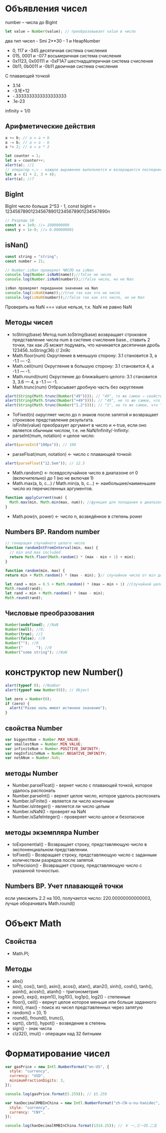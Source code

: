 # Объявления чисел

number – числа до BigInt

```js
let value = Number(value); // преобразовывает value в число
```

два тип чисел - Smi 2\*\*30 - 1 и HeapNumber

- 0, 117 и -345 десятичная система счисления
- 015, 0001 и -077 восьмеричная система счисления
- 0x1123, 0x00111 и -0xF1A7 шестнадцатеричная система счисления
- 0b11, 0b0011 и -0b11 двоичная система счисления

С плавающей точкой

- 3.14
- -3.1E+12
- -.3333333333333333333
- .1e-23

infinity = 1/0

## Арифметические действия

```js
a += b; // a = a + b
a -= b; // a = a - b
a *= 2; // a = a * 2
```

```js
let counter = 1;
let a = counter++;
alert(a); //1
// оператор «,» - каждое выражение выполняется и возвращается последнее
let a = (1 + 2, 3 + 4);
alert(a); //7
```

## BigInt

BigInt число больше 2^53 - 1, const bigInt = 1234567890123456789012345678901234567890n

```js
// Разряды 10
const x = 1e9; //= 1000000000
const y = 1e-9; //= 0.000000001
```

## isNan()

```js
const string = "string";
const number = 21;

// Number.isNan проверяет ЧИСЛО на isNan
console.log(Number.isNaN(name));//false не число
console.log(Number.isNaN(number));//false число, но не Nan

isNan проверяет переданное значение на Nan
console.log(isNaN(name));//true так как это не число
console.log(isNaN(number));//false так как это число, но не Nan
```

Проверить на NaN === value нельзя, т.к. NaN не равно NaN

## Методы чисел

- toString(base) Метод num.toString(base) возвращает строковое представление числа num в системе счисления base., ставить 2 точки, так как JS может подумать, что начинается десятичная дробь 123456..toString(36) // 2n9c
- Math.floor(num) Округление в меньшую сторону: 3.1 становится 3, а -1.1 — -2.
- Math.ceil(num) Округление в большую сторону: 3.1 становится 4, а -1.1 — -1.
- Math.round(num) Округление до ближайшего целого: 3.1 становится 3, 3.6 — 4, а -1.1 — -1.
- Math.trunc(num) Отбрасывает дробную часть без округления

```js
alert(String(Math.trunc(Number("49")))); // "49", то же самое ⇒ свойство целочисленное
alert(String(Math.trunc(Number("+49")))); // "49", не то же самое, что "+49" ⇒ свойство не  целочисленное
alert(String(Math.trunc(Number("1.2")))); // "1", не то же самое, что "1.2" ⇒ свойство не  целочисленное
```

- ToFixed(n) округляет число до n знаков после запятой и возвращает строковое представление результата.
- isFinite(value) преобразует аргумент в число и ←true, если оно является обычным числом, т.е. не NaN/Infinity/-Infinity:
- parseInt(mum, notation) ←целое число:

```js
alert(parseInt("100px")); // 100
```

- parseFloat(mum, notation) ← число с плавающей точкой:

```js
alert(parseFloat("12.5em")); // 12.5
```

- Math.random() ← псевдослучайное число в диапазоне от 0 (включительно) до 1 (но не включая 1)
- Math.max(a, b, c...) / Math.min(a, b, c...) ← наибольшее/наименьшее число из перечисленных аргументов.

```js
function applyCurrent(num) {
  Math.max(min, Math.min(max, num)); //функция для попадания в диапазон
}
```

- Math.pow(n, power) ← число n, возведённое в степень power

## Numbers BP. Random number

```js
// генерация случайного целого числа
function randomIntFromInterval(min, max) {
  // min and max included
  return Math.floor(Math.random() * (max - min + 1) + min);
}

function random(min, max) {
return min + Math.random() * (max - min); }// случайное число от min до max

let rand = min – 0.5 + Math.random() * (max – min + 1) //Случайной целое число
Math.round(rand);
let rand = min + Math.random() * (max - min);
Math.round(rand);


```

## Числовые преобразования

```js
Number(undefined); //NaN
Number(null); //0;
Number(true); //1
Number(false); //0
Number(""); //0
Number("      "); //0
Number("some string"); //NaN
```

# конструктор new Number()

```js
alert(typeof 0); //Number
alert(typeof new Number(0)); // Object

let zero = Number(0);
if (zero) {
  alert("Разве ноль имеет истинное значение");
}
```

## свойства Number

```js
var biggestNum = Number.MAX_VALUE;
var smallestNum = Number.MIN_VALUE;
var infiniteNum = Number.POSITIVE_INFINITY;
var negInfiniteNum = Number.NEGATIVE_INFINITY;
var notANum = Number.NaN;
```

## методы Number

- Number.parseFloat() - вернет число с плавающей точкой, которое удалось распознать
- Number.parseInt() - вернет целое число, которое удалось распознать
- Number.isFinite() - является ли число конечным
- Number.isInteger() - является ли число целым
- Number.isNaN() - проверят на NaN
- Number.isSafeInteger() - проверяет число целое и безопасное

## методы экземпляра Number

- toExponential() - Возвращает строку, представляющую число в экспоненциальном представлении.
- toFixed() - Возвращает строку, представляющую число с заданным количеством разрядов после запятой.
- toPrecision() - Возвращает строку, представляющую число с указанной точностью.

## Numbers BP. Учет плавающей точки

если умножить 2.2 на 100, получается число: 220.00000000000003, лучше оборачивать Math.round()

<!-- Объект Math ----------------------------------------------------------------------------------------------------------------------------->

# Объект Math

## Свойства

- Math.PI;

## Методы

- abs()
- sin(), cos(), tan(), asin(), acos(), atan(), atan2(), sinh(), cosh(), tanh(), asinh(), acosh(), atanh() - тригонометрия
- pow(), exp(), expm1(), log10(), log1p(), log2() - степенные
- floor(), ceil() - вернут целое которое меньше или больше заданного
- min(), max() - поиск из чисел представленных через запятую
- random() = [0, 1)
- round(), fround(), trunc(),
- sqrt(), cbrt(), hypot() - возведение в степень
- sign() - знак числа
- clz32(), imul() - операции над 32 битными

# Форматирование чисел

```js
var gasPrice = new Intl.NumberFormat("en-US", {
  style: "currency",
  currency: "USD",
  minimumFractionDigits: 3,
});

console.log(gasPrice.format(5.259)); // $5.259

var hanDecimalRMBInChina = new Intl.NumberFormat("zh-CN-u-nu-hanidec", {
  style: "currency",
  currency: "CNY",
});

console.log(hanDecimalRMBInChina.format(1314.25)); // ￥ 一,三一四.二五
```
